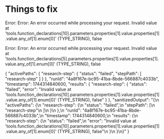 # Things to fix

Error: Error: An error occurred while processing your request. Invalid value at 'tools.function_declarations[10].parameters.properties[1].value.properties[1].value.any_of[1].enum[0]' (TYPE_STRING), false

Error: Error: An error occurred while processing your request. Invalid value at 'tools.function_declarations[5].parameters.properties[1].value.properties[1].value.any_of[1].enum[0]' (TYPE_STRING), false

{
  "activePaths": {
    "research-step": {
      "status": "failed",
      "stepPath": [
        "research-step"
      ]
    }
  },
  "runId": "4a8f167e-bc95-41ba-8bde-566887c4033b",
  "timestamp": 1744314840600,
  "results": {
    "research-step": {
      "status": "failed",
      "error": "Invalid value at 'tools.function_declarations[10].parameters.properties[1].value.properties[1].value.any_of[1].enum[0]' (TYPE_STRING), false"
    }
  },
  "sanitizedOutput": "{\n  \"activePaths\": {\n    \"research-step\": {\n      \"status\": \"failed\",\n      \"stepPath\": [\n        \"research-step\"\n      ]\n    }\n  },\n  \"runId\": \"4a8f167e-bc95-41ba-8bde-566887c4033b\",\n  \"timestamp\": 1744314840600,\n  \"results\": {\n    \"research-step\": {\n      \"status\": \"failed\",\n      \"error\": \"Invalid value at 'tools.function_declarations[10].parameters.properties[1].value.properties[1].value.any_of[1].enum[0]' (TYPE_STRING), false\"\n    }\n  }\n}"
}
